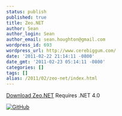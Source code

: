 ```yaml
---
status: publish
published: true
title: Zeo.NET
author: Sean
author_login: Sean
author_email: sean.houghton@gmail.com
wordpress_id: 693
wordpress_url: http://www.cerebiggum.com/
date: '2011-02-22 21:14:11 -0800'
date_gmt: '2011-02-23 05:14:11 -0800'
categories: []
tags: []
alias: /2011/02/zeo-net/index.html
---
```

[Download Zeo.NET](http://cerebiggum.com/deploy/zeo.net/Zeo.NET.zip)
Requires .NET 4.0

[![GitHub]({{site.url_root}}/media/2011/02/github.png)](https://github.com/seanhoughton/Zeo.NET)
